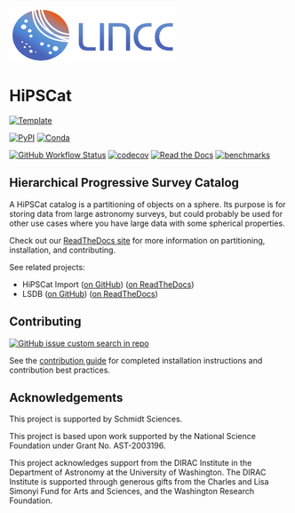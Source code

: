 <img src="https://github.com/astronomy-commons/lsdb/blob/main/docs/lincc-logo.png?raw=true" width="300" height="100">

# HiPSCat

[![Template](https://img.shields.io/badge/Template-LINCC%20Frameworks%20Python%20Project%20Template-brightgreen)](https://lincc-ppt.readthedocs.io/en/stable/)

[![PyPI](https://img.shields.io/pypi/v/hats?color=blue&logo=pypi&logoColor=white)](https://pypi.org/project/hats/)
[![Conda](https://img.shields.io/conda/vn/conda-forge/hats.svg?color=blue&logo=condaforge&logoColor=white)](https://anaconda.org/conda-forge/hats)

[![GitHub Workflow Status](https://img.shields.io/github/actions/workflow/status/astronomy-commons/hats/smoke-test.yml)](https://github.com/astronomy-commons/hats/actions/workflows/smoke-test.yml)
[![codecov](https://codecov.io/gh/astronomy-commons/hats/branch/main/graph/badge.svg)](https://codecov.io/gh/astronomy-commons/hats)
[![Read the Docs](https://img.shields.io/readthedocs/hats)](https://hats.readthedocs.io/)
[![benchmarks](https://img.shields.io/github/actions/workflow/status/astronomy-commons/hats/asv-main.yml?label=benchmarks)](https://astronomy-commons.github.io/hats/)

## Hierarchical Progressive Survey Catalog

A HiPSCat catalog is a partitioning of objects on a sphere. Its purpose is for 
storing data from large astronomy surveys, but could probably be used for other 
use cases where you have large data with some spherical properties.

Check out our [ReadTheDocs site](https://hats.readthedocs.io/en/stable/)
for more information on partitioning, installation, and contributing.

See related projects:

* HiPSCat Import ([on GitHub](https://github.com/astronomy-commons/hats-import))
  ([on ReadTheDocs](https://hats-import.readthedocs.io/en/stable/))
* LSDB ([on GitHub](https://github.com/astronomy-commons/lsdb)) 
  ([on ReadTheDocs](https://lsdb.readthedocs.io/en/stable/))

## Contributing

[![GitHub issue custom search in repo](https://img.shields.io/github/issues-search/astronomy-commons/hats?color=purple&label=Good%20first%20issues&query=is%3Aopen%20label%3A%22good%20first%20issue%22)](https://github.com/astronomy-commons/hats/issues?q=is%3Aissue+is%3Aopen+label%3A%22good+first+issue%22)

See the [contribution guide](https://hats.readthedocs.io/en/stable/guide/contributing.html)
for completed installation instructions and contribution best practices.

## Acknowledgements

This project is supported by Schmidt Sciences.

This project is based upon work supported by the National Science Foundation under Grant No. AST-2003196.

This project acknowledges support from the DIRAC Institute in the Department of Astronomy at the University of Washington. The DIRAC Institute is supported through generous gifts from the Charles and Lisa Simonyi Fund for Arts and Sciences, and the Washington Research Foundation.